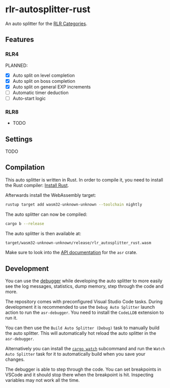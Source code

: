 # rlr-autosplitter-rust

An auto splitter for the [RLR Categories](https://www.speedrun.com/Runling_Run).

## Features

### RLR4

PLANNED:

- [x] Auto split on level completion
- [x] Auto split on boss completion
- [x] Auto split on general EXP increments
- [ ] Automatic timer deduction
- [ ] Auto-start logic

### RLR8

- TODO

## Settings

TODO

## Compilation

This auto splitter is written in Rust. In order to compile it, you need to
install the Rust compiler: [Install Rust](https://www.rust-lang.org/tools/install).

Afterwards install the WebAssembly target:

```sh
rustup target add wasm32-unknown-unknown --toolchain nightly
```

The auto splitter can now be compiled:

```sh
cargo b --release
```

The auto splitter is then available at:

```sh
target/wasm32-unknown-unknown/release/rlr_autosplitter_rust.wasm
```

Make sure to look into the [API documentation](https://livesplit.org/asr/asr/) for the `asr` crate.

## Development

You can use the [debugger](https://github.com/LiveSplit/asr-debugger) while
developing the auto splitter to more easily see the log messages, statistics,
dump memory, step through the code and more.

The repository comes with preconfigured Visual Studio Code tasks. During
development it is recommended to use the `Debug Auto Splitter` launch action to
run the `asr-debugger`. You need to install the `CodeLLDB` extension to run it.

You can then use the `Build Auto Splitter (Debug)` task to manually build the
auto splitter. This will automatically hot reload the auto splitter in the
`asr-debugger`.

Alternatively you can install the [`cargo
watch`](https://github.com/watchexec/cargo-watch?tab=readme-ov-file#install)
subcommand and run the `Watch Auto Splitter` task for it to automatically build
when you save your changes.

The debugger is able to step through the code. You can set breakpoints in VSCode
and it should stop there when the breakpoint is hit. Inspecting variables may
not work all the time.
